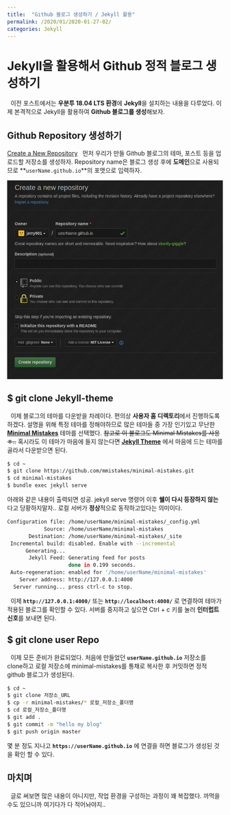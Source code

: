 ```yaml
---
title:  "Github 블로그 생성하기 / Jekyll 활용"
permalink: /2020/01/2020-01-27-02/
categories: Jekyll
---
```

# Jekyll을 활용해서 Github 정적 블로그 생성하기
&nbsp; 이전 포스트에서는 **우분투 18.04 LTS 환경**에 **Jekyll**을 설치하는 내용을 다루었다. 이제 본격적으로 Jekyll을 활용하여 **Github 블로그를 생성**해보자.
## Github Repository 생성하기
[Create a New Repository](http://www.github.com/new)
&nbsp; 먼저 우리가 만들 Github 블로그의 테마, 포스트 등을 업로드할 저장소를 생성하자. Repository name은 블로그 생성 후에 **도메인**으로 사용되므로 **`userName.github.io`**의 포맷으로 입력하자.    

![ex_screenshot](/assets/images/2020-01-27/2020-01-27_create_a_new_repo.png)

## $ git clone Jekyll-theme
&nbsp; 이제 블로그의 테마를 다운받을 차례이다. 편의상 **사용자 홈 디렉토리**에서 진행하도록 하겠다. 설명을 위해 특정 테마를 정해야하므로 많은 테마들 중 가장 인기있고 무난한 **[Minimal Mistakes](http://https://github.com/mmistakes/minimal-mistakes)** 테마를 선택했다. ~~참고로 이 블로그도 Minimal Mistakes를 사용ㅎ..~~ 혹시라도 이 테마가 마음에 들지 않는다면 **[Jekyll Theme](http://jekyllthemes.org)** 에서 마음에 드는 테마를 골라서 다운받으면 된다. 
```bash
$ cd ~
$ git clone https://github.com/mmistakes/minimal-mistakes.git
$ cd minimal-mistakes
$ bundle exec jekyll serve
```
아래와 같은 내용이 출력되면 성공. jekyll serve 명령어 이후 **쉘이 다시 등장하지 않는**다고 당황하지말자.. 로컬 서버가 **정상**적으로 동작하고있다는 의미이다.
```bash
Configuration file: /home/userName/minimal-mistakes/_config.yml
            Source: /home/userName/minimal-mistakes
       Destination: /home/userName/minimal-mistakes/_site
 Incremental build: disabled. Enable with --incremental
      Generating... 
       Jekyll Feed: Generating feed for posts
                    done in 0.199 seconds.
 Auto-regeneration: enabled for '/home/userName/minimal-mistakes'
    Server address: http://127.0.0.1:4000
  Server running... press ctrl-c to stop.
```
&nbsp; 이제 **```http://127.0.0.1:4000/```** 또는 **```http://localhost:4000/```** 로 연결하여 테마가 적용된 블로그를 확인할 수 있다. 서버를 중지하고 싶으면 Ctrl + c 키를 눌러 **인터럽트 신호**를 보내면 된다. 

## $ git clone user Repo
&nbsp; 이제 모든 준비가 완료되었다. 처음에 만들었던 **```userName.github.io```** 저장소를 clone하고 로컬 저장소에 minimal-mistakes를 통채로 복사한 후 커밋하면 정적 github 블로그가 생성된다.
```bash
$ cd ~
$ git clone 저장소_URL
$ cp -r minimal-mistakes/* 로컬_저장소_폴더명
$ cd 로컬_저장소_폴더명
$ git add .
$ git commit -m "hello my blog"
$ git push origin master 
```
몇 분 정도 지나고 **```https://userName.github.io```** 에 연결을 하면 블로그가 생성된 것을 확인 할 수 있다.

## 마치며
&nbsp; 글로 써보면 많은 내용이 아니지만, 작업 환경을 구성하는 과정이 꽤 복잡했다. 까먹을 수도 있으니까 여기다가 다 적어놔야지..
